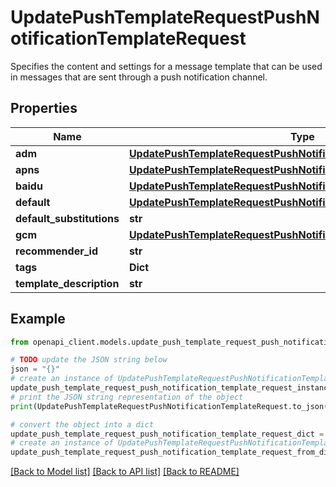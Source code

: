 # UpdatePushTemplateRequestPushNotificationTemplateRequest

Specifies the content and settings for a message template that can be used in messages that are sent through a push notification channel.

## Properties

Name | Type | Description | Notes
------------ | ------------- | ------------- | -------------
**adm** | [**UpdatePushTemplateRequestPushNotificationTemplateRequestADM**](UpdatePushTemplateRequestPushNotificationTemplateRequestADM.md) |  | [optional] 
**apns** | [**UpdatePushTemplateRequestPushNotificationTemplateRequestAPNS**](UpdatePushTemplateRequestPushNotificationTemplateRequestAPNS.md) |  | [optional] 
**baidu** | [**UpdatePushTemplateRequestPushNotificationTemplateRequestBaidu**](UpdatePushTemplateRequestPushNotificationTemplateRequestBaidu.md) |  | [optional] 
**default** | [**UpdatePushTemplateRequestPushNotificationTemplateRequestDefault**](UpdatePushTemplateRequestPushNotificationTemplateRequestDefault.md) |  | [optional] 
**default_substitutions** | **str** |  | [optional] 
**gcm** | [**UpdatePushTemplateRequestPushNotificationTemplateRequestGCM**](UpdatePushTemplateRequestPushNotificationTemplateRequestGCM.md) |  | [optional] 
**recommender_id** | **str** |  | [optional] 
**tags** | **Dict** |  | [optional] 
**template_description** | **str** |  | [optional] 

## Example

```python
from openapi_client.models.update_push_template_request_push_notification_template_request import UpdatePushTemplateRequestPushNotificationTemplateRequest

# TODO update the JSON string below
json = "{}"
# create an instance of UpdatePushTemplateRequestPushNotificationTemplateRequest from a JSON string
update_push_template_request_push_notification_template_request_instance = UpdatePushTemplateRequestPushNotificationTemplateRequest.from_json(json)
# print the JSON string representation of the object
print(UpdatePushTemplateRequestPushNotificationTemplateRequest.to_json())

# convert the object into a dict
update_push_template_request_push_notification_template_request_dict = update_push_template_request_push_notification_template_request_instance.to_dict()
# create an instance of UpdatePushTemplateRequestPushNotificationTemplateRequest from a dict
update_push_template_request_push_notification_template_request_from_dict = UpdatePushTemplateRequestPushNotificationTemplateRequest.from_dict(update_push_template_request_push_notification_template_request_dict)
```
[[Back to Model list]](../README.md#documentation-for-models) [[Back to API list]](../README.md#documentation-for-api-endpoints) [[Back to README]](../README.md)


